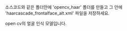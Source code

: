 
소스코드와 같은 폴더안에 'opencv_haar' 폴더를 만들고 그 안에 'haarcascade_frontalface_alt.xml' 파일을 저장하세요.

open cv의 얼굴 인식 모델입니다.
